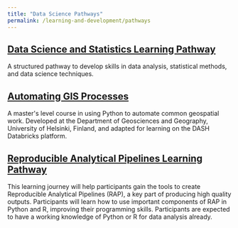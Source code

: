 ```yaml
---
title: "Data Science Pathways"
permalink: /learning-and-development/pathways
---
```


## [Data Science and Statistics Learning Pathway](/learning-and-development/pathways/data-science-and-statistics)

A structured pathway to develop skills in data analysis, statistical methods, and data science techniques.

## [Automating GIS Processes](/learning-and-development/pathways/auto-gis)

A master's level course in using Python to automate common geospatial work. Developed at the Department of Geosciences and Geography, University of Helsinki, Finland, and adapted for learning on the DASH Databricks platform. 

## [Reproducible Analytical Pipelines Learning Pathway](/learning-and-development/pathways/raps)

This learning journey will help participants gain the tools to create Reproducible Analytical Pipelines (RAP), a key part of producing high quality outputs. Participants will learn how to use important components of RAP in Python and R, improving their programming skills. Participants are expected to have a working knowledge of Python or R for data analysis already.